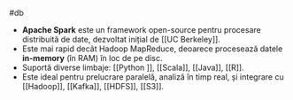 #db

- **Apache Spark** este un framework open-source pentru procesare distribuită de date, dezvoltat inițial de [[UC Berkeley]].
- Este mai rapid decât Hadoop MapReduce, deoarece procesează datele **in-memory** (în RAM) în loc de pe disc.
- Suportă diverse limbaje: [[Python ]], [[Scala]], [[Java]], [[R]].
- Este ideal pentru prelucrare paralelă, analiză în timp real, și integrare cu [[Hadoop]], [[Kafka]], [[HDFS]], [[S3]].


